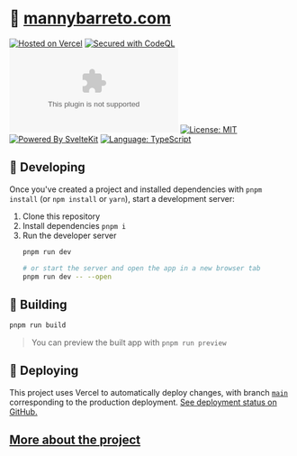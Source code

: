 # 📓 [mannybarreto.com](https://www.mannybarreto.com)
[![Hosted on Vercel](https://img.shields.io/github/deployments/mannybarreto/mannybarreto.com/production?label=vercel&logo=vercel)](https://www.mannybarreto.com/)
[![Secured with CodeQL](https://img.shields.io/github/workflow/status/mannybarreto/mannybarreto.com/CodeQL?label=CodeQL&logo=GitHub)](https://github.com/mannybarreto/mannybarreto.com/actions/workflows/codeql-analysis.yml)
[![Dependencies](https://img.shields.io/librariesio/github/mannybarreto/mannybarreto.com)](https://libraries.io/github/mannybarreto/mannybarreto.com)
[![License: MIT](https://img.shields.io/badge/license-MIT-brightgreen.svg?style=flat&logo=license)](https://github.com/mannybarreto/mannybarreto.com/blob/main/LICENSE)
[![Powered By SvelteKit](https://img.shields.io/badge/powered%20by-sveltekit-FF3C02.svg?style=flat&logo=svelte)](https://kit.svelte.dev/)
[![Language: TypeScript](https://img.shields.io/badge/language-typescript-blue.svg?style=flat&logo=typescript)](https://www.typescriptlang.org/)

## 🚧 Developing

Once you've created a project and installed dependencies with `pnpm install` (or `npm install` or `yarn`), start a development server:

1. Clone this repository
2. Install dependencies `pnpm i`
3. Run the developer server
    ```bash
    pnpm run dev

    # or start the server and open the app in a new browser tab
    pnpm run dev -- --open
    ```

## 🔨 Building

```bash
pnpm run build
```

> You can preview the built app with `pnpm run preview`

## 🚀 Deploying

This project uses Vercel to automatically deploy changes, with branch [`main`](https://github.com/mannybarreto/mannybarreto.com/tree/main) corresponding to the production deployment. [See deployment status on GitHub.](https://github.com/mannybarreto/mannybarreto.com/deployments)

## [More about the project](https://www.mannybarreto.com/projects/mannybarreto.com)
